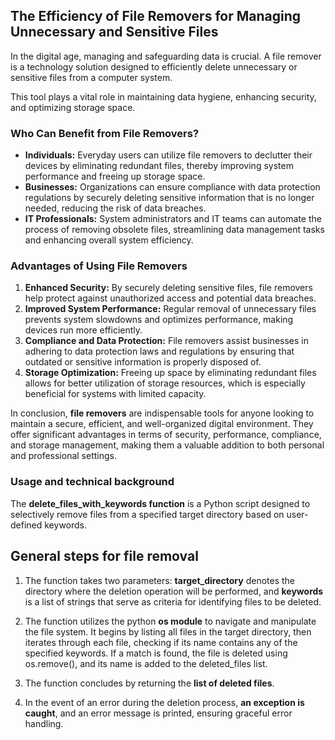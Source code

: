 
## The Efficiency of File Removers for Managing Unnecessary and Sensitive Files

In the digital age, managing and safeguarding data is crucial. A file remover is a technology solution designed to efficiently delete unnecessary or sensitive files from a computer system. 

This tool plays a vital role in maintaining data hygiene, enhancing security, and optimizing storage space.

### Who Can Benefit from File Removers?

- **Individuals:** Everyday users can utilize file removers to declutter their devices by eliminating redundant files, thereby improving system performance and freeing up storage space.
- **Businesses:** Organizations can ensure compliance with data protection regulations by securely deleting sensitive information that is no longer needed, reducing the risk of data breaches.
- **IT Professionals:** System administrators and IT teams can automate the process of removing obsolete files, streamlining data management tasks and enhancing overall system efficiency.

### Advantages of Using File Removers

1. **Enhanced Security:** By securely deleting sensitive files, file removers help protect against unauthorized access and potential data breaches.
2. **Improved System Performance:**  Regular removal of unnecessary files prevents system slowdowns and optimizes performance, making devices run more efficiently.
3. **Compliance and Data Protection:** File removers assist businesses in adhering to data protection laws and regulations by ensuring that outdated or sensitive information is properly disposed of.
4. **Storage Optimization:** Freeing up space by eliminating redundant files allows for better utilization of storage resources, which is especially beneficial for systems with limited capacity.

In conclusion, **file removers** are indispensable tools for anyone looking to maintain a secure, efficient, and well-organized digital environment. They offer significant advantages in terms of security, performance, compliance, and storage management, making them a valuable addition to both personal and professional settings.

### Usage and technical background 

The **delete_files_with_keywords function** is a Python script designed to selectively remove files from a specified target directory based on user-defined keywords. 

## General steps for file removal 

1. The function takes two parameters: **target_directory** denotes the directory where the deletion operation will be performed, and **keywords** is a list of strings that serve as criteria for identifying files to be deleted. 

2. The function utilizes the python **os module** to navigate and manipulate the file system. It begins by listing all files in the target directory, then iterates through each file, checking if its name contains any of the specified keywords. If a match is found, the file is deleted using os.remove(), and its name is added to the deleted_files list. 

3. The function concludes by returning the **list of deleted files**. 

4. In the event of an error during the deletion process, **an exception is caught**, and an error message is printed, ensuring graceful error handling.

